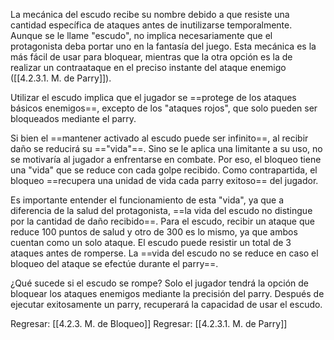
La mecánica del escudo recibe su nombre debido a que resiste una cantidad específica de ataques antes de inutilizarse temporalmente. Aunque se le llame "escudo", no implica necesariamente que el protagonista deba portar uno en la fantasía del juego. Esta mecánica es la más fácil de usar para bloquear, mientras que la otra opción es la de realizar un contraataque en el preciso instante del ataque enemigo ([[4.2.3.1. M. de Parry]]). 

Utilizar el escudo implica que el jugador se ==protege de los ataques básicos enemigos==, excepto de los "ataques rojos", que solo pueden ser bloqueados mediante el parry. 

Si bien el ==mantener activado al escudo puede ser infinito==, al recibir daño se reducirá su =="vida"==. Sino se le aplica una limitante a su uso, no se motivaría al jugador a enfrentarse en combate. Por eso, el bloqueo tiene una "vida" que se reduce con cada golpe recibido. Como contrapartida, el bloqueo ==recupera una unidad de vida cada parry exitoso== del jugador.

Es importante entender el funcionamiento de esta "vida", ya que a diferencia de la salud del protagonista, ==la vida del escudo no distingue por la cantidad de daño recibido==. Para el escudo, recibir un ataque que reduce 100 puntos de salud y otro de 300 es lo mismo, ya que ambos cuentan como un solo ataque. El escudo puede resistir un total de 3 ataques antes de romperse. La ==vida del escudo no se reduce en caso el bloqueo del ataque se efectúe durante el parry==.

¿Qué sucede si el escudo se rompe? Solo el jugador tendrá la opción de bloquear los ataques enemigos mediante la precisión del parry. Después de ejecutar exitosamente un parry, recuperará la capacidad de usar el escudo.


Regresar: [[4.2.3. M. de Bloqueo]]
Regresar: [[4.2.3.1. M. de Parry]]